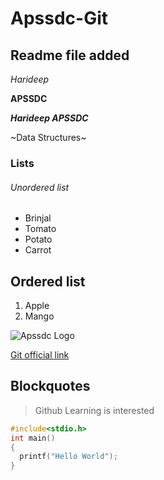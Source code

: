 # Apssdc-Git

## Readme file added

*Harideep*

**APSSDC**

***Harideep APSSDC***

~Data Structures~

### Lists

###### Unordered list

* Brinjal
* Tomato
* Potato
* Carrot


## Ordered list

1. Apple
2. Mango

![Apssdc Logo](https://www.apssdc.in/home/images/apssdc_final.png)

[Git official link](https://git-scm.com)

## Blockquotes

> Github Learning is interested


```c
#include<stdio.h>
int main()
{
  printf("Hello World");
}
```
